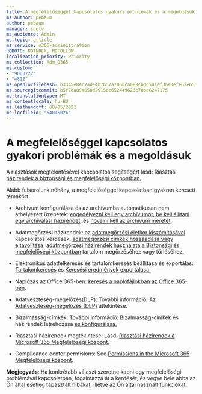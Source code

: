 ```yaml
---
title: A megfelelőséggel kapcsolatos gyakori problémák és a megoldásuk
ms.author: pebaum
author: pebaum
manager: scotv
ms.audience: Admin
ms.topic: article
ms.service: o365-administration
ROBOTS: NOINDEX, NOFOLLOW
localization_priority: Priority
ms.collection: Adm_O365
ms.custom:
- "9000722"
- "4812"
ms.openlocfilehash: b3345e8ec7ade4b7657a706dca088cbdd501ef3be0efe67e65facdabbaf5c98a
ms.sourcegitcommit: b5f7da89a650d2915dc652449623c78be6247175
ms.translationtype: MT
ms.contentlocale: hu-HU
ms.lasthandoff: 08/05/2021
ms.locfileid: "54045026"
---
```

# <a name="compliance-common-issues-and-resolutions"></a>A megfelelőséggel kapcsolatos gyakori problémák és a megoldásuk

A riasztások megtekintésével kapcsolatos segítségért lásd: Riasztási [házirendek a biztonsági és megfelelőségi központban.](/microsoft-365/compliance/alert-policies)

Alább felsorolunk néhány, a megfelelőséggel kapcsolatban gyakran keresett témakört:

- Archívum konfigurálása és az archívumba automatikusan nem áthelyezett üzenetek: [engedélyezni kell egy archívumot, be kell állítani egy archiválási házirendet](/microsoft-365/compliance/set-up-an-archive-and-deletion-policy-for-mailboxes), és [növelni kell az archívum méretét](/microsoft-365/compliance/enable-unlimited-archiving).

- Adatmegőrzési házirendek: az [adatmegőrzési életkor kiszámításával](/exchange/security-and-compliance/messaging-records-management/retention-age) kapcsolatos kérdések, [adatmegőrzési címkék hozzáadása vagy eltávolítása](/exchange/security-and-compliance/messaging-records-management/add-or-remove-retention-tags), [adatmegőrzési házirendek használata a Biztonsági és megfelelőségi központban](/exchange/security-and-compliance/messaging-records-management/create-a-retention-policy) tartalom megőrzéséhez vagy törléséhez.

- Elektronikus adatfelkeresés és tartalomkeresés beállítása és exportálás: [Tartalomkeresés](/microsoft-365/compliance/content-search) és [Keresési eredmények exportálása.](/microsoft-365/compliance/export-search-results)

- Naplózás az Office 365-ben: [keresés a naplófájlokban az Office 365-ben](/microsoft-365/compliance/search-the-audit-log-in-security-and-compliance).

- Adatveszteség-megelőzés(DLP): További információ: Az [Adatveszteség-megelőzés (DLP)](/microsoft-365/compliance/data-loss-prevention-policies) áttekintése.
 
- Bizalmasság-címkék: További információ: Bizalmasság-címkék és házirendek létrehozása [és konfigurálása.](/microsoft-365/compliance/create-sensitivity-labels)

- Riasztási házirendek megtekintése: Lásd: [Riasztási házirendek a Microsoft 365 Megfelelőségi központ.](/microsoft-365/compliance/alert-policies)

- Complicance center permisions: See [Permissions in the Microsoft 365 Megfelelőségi központ](/microsoft-365/compliance/microsoft-365-compliance-center-permissions).

**Megjegyzés**: Ha konkrétabb választ szeretne kapni egy megfelelőségi problémával kapcsolatban, fogalmazza át a kérdését, és vegye bele abba az Ön által esetleg tapasztalt hibákat, illetve az Ön által használt funkciókat.

